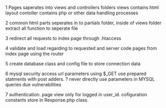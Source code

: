 1
Pages saperates into views and controllers folders
views contains html layout
contoller contains php or other data handling processes

2
common html parts seperates in to partials folder, inside of views folder
extract all function to seperate file

3
redirect all requests to index page through .htaccess

4
validate and load regarding to requested and server code pages from index page using the router

5
create database class and config file to store connection data

6
mysql security
access url parameters using $_GET
use prepared statments with post adders. ?
never directly use parameters in MYSQL queries due vulnerabilities

7
authentication. page view only for logged in user_id.
cofiguration constants store in Response.php class.